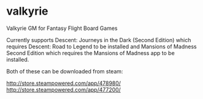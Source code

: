 # valkyrie
Valkyrie GM for Fantasy Flight Board Games

Currently supports Descent: Journeys in the Dark (Second Edition) which requires Descent: Road to Legend to be installed and Mansions of Madness Second Edition which requires the Mansions of Madness app to be installed.

Both of these can be downloaded from steam:

http://store.steampowered.com/app/478980/
http://store.steampowered.com/app/477200/
